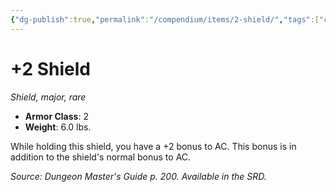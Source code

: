 ```yaml
---
{"dg-publish":true,"permalink":"/compendium/items/2-shield/","tags":["compendium/src/5e/dmg","item/armor/shield","item/rarity/rare","item/tier/major"]}
---
```


# +2 Shield
*Shield, major, rare*  

- **Armor Class**: 2
- **Weight**: 6.0 lbs.

While holding this shield, you have a +2 bonus to AC. This bonus is in addition to the shield's normal bonus to AC.

*Source: Dungeon Master's Guide p. 200. Available in the SRD.*